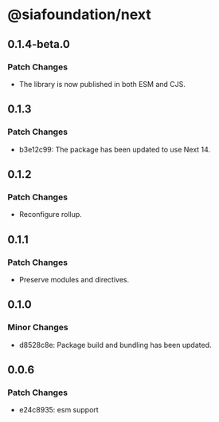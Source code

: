 # @siafoundation/next

## 0.1.4-beta.0

### Patch Changes

- The library is now published in both ESM and CJS.

## 0.1.3

### Patch Changes

- b3e12c99: The package has been updated to use Next 14.

## 0.1.2

### Patch Changes

- Reconfigure rollup.

## 0.1.1

### Patch Changes

- Preserve modules and directives.

## 0.1.0

### Minor Changes

- d8528c8e: Package build and bundling has been updated.

## 0.0.6

### Patch Changes

- e24c8935: esm support
